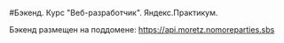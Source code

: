 #Бэкенд. Курс "Веб-разработчик". Яндекс.Практикум.

Бэкенд размещен на поддомене: https://api.moretz.nomoreparties.sbs
